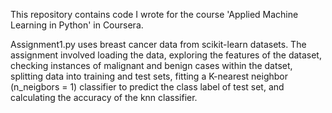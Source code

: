 This repository contains code I wrote for the course 'Applied Machine Learning in Python' in Coursera.

Assignment1.py uses breast cancer data from scikit-learn datasets. The assignment involved loading the data, exploring the features of the dataset, checking instances of malignant and benign cases within the datset, splitting data into training and test sets, fitting a K-nearest neighbor (n_neigbors = 1) classifier to predict the class label of test set, and calculating the accuracy of the knn classifier.
